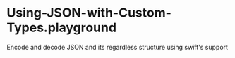 # Using-JSON-with-Custom-Types.playground
Encode and decode JSON and its regardless structure using swift's support
